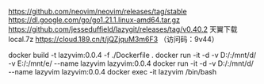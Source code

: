 https://github.com/neovim/neovim/releases/tag/stable
https://dl.google.com/go/go1.21.1.linux-amd64.tar.gz
https://github.com/jesseduffield/lazygit/releases/tag/v0.40.2
天翼下载local.7z https://cloud.189.cn/t/jQZjquM3m6F3 （访问码：9v44）

docker build -t lazyvim:0.0.4 -f ./Dockerfile .
docker run -it -d -v D:/:/mnt/d/ -v E:/:/mnt/e/ --name lazyvim lazyvim:0.0.4
docker run -it -d -v D:/:/mnt/d/ --name lazyvim lazyvim:0.0.4
docker exec -it lazyvim /bin/bash
